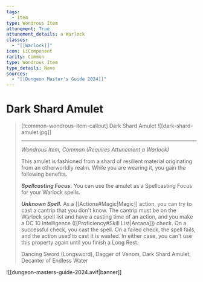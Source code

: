 ```yaml
---
tags:
  - Item
type: Wondrous Item
attunement: True
attunement_details: a Warlock
classes:
  - "[[Warlock]]"
icon: LiComponent
rarity: Common
type: Wondrous Item
type_details: None
sources: 
  - "[[Dungeon Master's Guide 2024]]"
---
```

# Dark Shard Amulet
>[!common-wondrous-item-callout] Dark Shard Amulet
>![[dark-shard-amulet.jpg]]
>
>---
>_Wondrous Item, Common (Requires Attunement a Warlock)_
>
>This amulet is fashioned from a shard of resilient material originating from an otherworldly realm. While you are wearing it, you gain the following benefits.
>
>**_Spellcasting Focus._** You can use the amulet as a Spellcasting Focus for your Warlock spells.
>
>**_Unknown Spell._** As a [[Actions#Magic\|Magic]] action, you can try to cast a cantrip that you don't know. The cantrip must be on the Warlock spell list and have a casting time of an action, and you make a DC 10 Intelligence ([[Proficiency#Skill List\|Arcana]]) check. On a successful check, you cast the spell. On a failed check, the spell fails, and the action used to cast it is wasted. In either case, you can't use this property again until you finish a Long Rest.
>
>
>Dancing Sword (Longsword), Dagger of Venom, Dark Shard Amulet, Decanter of Endless Water
>


![[dungeon-masters-guide-2024.avif|banner]]